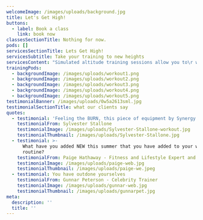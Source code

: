 ```yaml
---
welcomeImage: /images/uploads/background.jpg
title: Let's Get High!
buttons:
  - label: Book a class
    link: book now
classesSectionTitle: Nothing for now.
pods: []
servicesSectionTitle: Lets Get High!
servicesSubtitle: Take your training to new heights
servicesContent: "Simulated altitude training sessions allow you to\r workout with much less stress on your body, but\r at the same time enhances the effectiveness of\r any workout, whilst triggering a wide variety of\r physiological responses and changes in your body."
trainingPods:
  - backgroundImage: /images/uploads/workout1.png
  - backgroundImage: /images/uploads/workout2.png
  - backgroundImage: /images/uploads/workout3.png
  - backgroundImage: /images/uploads/workout4.png
  - backgroundImage: /images/uploads/workout5.png
testimonialBanner: /images/uploads/0w5a2613sml.jpg
testimonialSectionTitle: what our clients say
quotes:
  - testimonial: 'Feeling the BURN, this piece of equipment by Synergy Fitness does it all.'
    testimonialFrom: Sylvester Stallone
    testimonialImage: /images/uploads/Sylvester-Stallone-workout.jpg
    testimonialThumbnail: /images/uploads/Sylvester-Stallone.jpg
  - testimonial: >-
      What have you added NEW this summer that you have added to your workout
      routine?
    testimonialFrom: Paige Hathaway - Fitness and Lifestyle Expert and F45 Global Ambassador
    testimonialImage: /images/uploads/paige-web.jpg
    testimonialThumbnail: /images/uploads/paige-we.jpeg
  - testimonial: You have outdone yourselves
    testimonialFrom: Gunnar Peterson - Celebrity Trainer
    testimonialImage: /images/uploads/gunnar-web.jpg
    testimonialThumbnail: /images/uploads/gunnarpet.jpg
meta:
  description: ''
  title: ''
---
```


